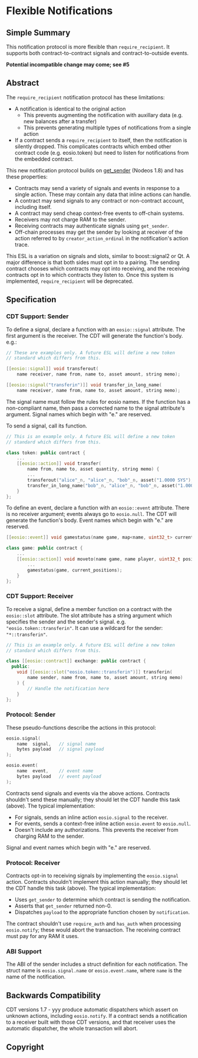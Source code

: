 # Flexible Notifications

## Simple Summary

This notification protocol is more flexible than `require_recipient`. It supports both
contract-to-contract signals and contract-to-outside events.

**Potential incompatible change may come; see #5**

## Abstract

The `require_recipient` notification protocol has these limitations:
* A notification is identical to the original action
  * This prevents augmenting the notification with auxillary data (e.g. new balances after a transfer)
  * This prevents generating multiple types of notifications from a single action
* If a contract sends a `require_recipient` to itself, then the notification is silently dropped.
  This complicates contracts which embed other contract code (e.g. eosio.token) but need to listen
  for notifications from the embedded contract.

This new notification protocol builds on [get_sender](https://github.com/EOSIO/eos/issues/7028)
(Nodeos 1.8) and has these properties:
* Contracts may send a variety of signals and events in response to a single action. These may contain any data that inline actions can handle.
* A contract may send signals to any contract or non-contract account, including itself. 
* A contract may send cheap context-free events to off-chain systems.
* Receivers may not charge RAM to the sender.
* Receiving contracts may authenticate signals using `get_sender`.
* Off-chain processes may get the sender by looking at receiver of the action referred to by `creator_action_ordinal` in the
  notification's action trace.

This ESL is a variation on signals and slots, similar to boost::signal2 or Qt. A major difference is that both sides must opt in to a pairing.
The sending contract chooses which contracts may opt into receiving, and the receiving contracts opt in to which contracts they listen to.
Once this system is implemented, `require_recipient` will be deprecated.

## Specification

### CDT Support: Sender

To define a signal, declare a function with an `eosio::signal` attribute. The first argument is the receiver.
The CDT will generate the function's body. e.g.:

```c++
// These are examples only. A future ESL will define a new token
// standard which differs from this.

[[eosio::signal]] void transferout(
    name receiver, name from, name to, asset amount, string memo);

[[eosio::signal("transferin")]] void transfer_in_long_name(
    name receiver, name from, name to, asset amount, string memo);
```

The signal name must follow the rules for eosio names. If the function has a non-compliant
name, then pass a corrected name to the signal attribute's argument. Signal names which begin
with "e." are reserved.

To send a signal, call its function.

```c++
// This is an example only. A future ESL will define a new token
// standard which differs from this.

class token: public contract {
    ...
    [[eosio::action]] void transfer( 
        name from, name to, asset quantity, string memo) {
        ...
        transferout("alice"_n, "alice"_n, "bob"_n, asset("1.0000 SYS"), "A transfer");
        transfer_in_long_name("bob"_n, "alice"_n, "bob"_n, asset("1.0000 SYS"), "A transfer");
    }
};
```

To define an event, declare a function with an `eosio::event` attribute. There is no receiver argument;
events always go to `eosio.null`. The CDT will generate the function's body. Event names which begin
with "e." are reserved.

```c++
[[eosio::event]] void gamestatus(name game, map<name, uint32_t> current_positions);
```

```c++
class game: public contract {
    ...
    [[eosio::action]] void moveto(name game, name player, uint32_t position) {
        ...
        gamestatus(game, current_positions);
    }
};
```

### CDT Support: Receiver

To receive a signal, define a member function on a contract with the `eosio::slot` attribute.
The slot attribute has a string argument which specifies the sender and the sender's signal.
e.g. `"eosio.token::transferin"`. It can use a wildcard for the sender: `"*::transferin"`.

```c++
// This is an example only. A future ESL will define a new token
// standard which differs from this.

class [[eosio::contract]] exchange: public contract {
  public:
    void [[eosio::slot("eosio.token::transferin")]] transferin(
        name sender, name from, name to, asset amount, string memo)
    ) {
        // Handle the notification here
    }
};
```

### Protocol: Sender

These pseudo-functions describe the actions in this protocol:

```c++
eosio.signal(
    name  signal,   // signal name
    bytes payload   // signal payload
);

eosio.event(
    name  event,    // event name
    bytes payload   // event payload
);
```

Contracts send signals and events via the above actions. Contracts shouldn't send these manually;
they should let the CDT handle this task (above). The typical implementation:

* For signals, sends an inline action `eosio.signal` to the receiver.
* For events, sends a context-free inline action `eosio.event` to `eosio.null`.
* Doesn't include any authorizations. This prevents the receiver from charging RAM to the sender.

Signal and event names which begin with "e." are reserved.

### Protocol: Receiver

Contracts opt-in to receiving signals by implementing the `eosio.signal` action. Contracts
shouldn't implement this action manually; they should let the CDT handle this task (above).
The typical implementation:

* Uses `get_sender` to determine which contract is sending the notification.
* Asserts that `get_sender` returned non-0.
* Dispatches `payload` to the appropriate function chosen by `notification`.

The contract shouldn't use `require_auth` and `has_auth` when processing `eosio.notify`; these would abort
the transaction. The receiving contract must pay for any RAM it uses.

### ABI Support

The ABI of the sender includes a struct definition for each notification. The struct name is
`eosio.signal.name` or `eosio.event.name`, where `name` is the name of the notification.

## Backwards Compatibility

CDT versions 1.7 - yyy produce automatic dispatchers which assert on unknown actions, including `eosio.notify`.
If a contract sends a notification to a receiver built with those CDT versions, and that receiver uses the
automatic dispatcher, the whole transaction will abort.

## Copyright
